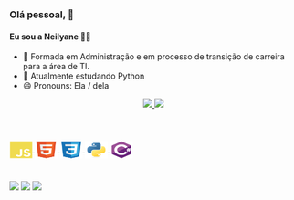 ### Olá pessoal, 👋

#### Eu sou a Neilyane 👱‍♀️

- 🔭 Formada em Administração e em processo de transição de carreira para a área de TI.
- 🌱 Atualmente estudando Python 
- 😄 Pronouns: Ela / dela

<div align="center">
  <a href="https://github.com/Neilyns">
  <img height="180em" src="https://github-readme-stats.vercel.app/api?username=Neilyns&show_icons=true&theme=dracula&include_all_commits=true&count_private=true"/>
  <img height="180em" src="https://github-readme-stats.vercel.app/api/top-langs/?username=Neilyns&layout=compact&langs_count=7&theme=dracula"/>
</div>
  
  #
<div style="display: inline_block"><br>
  <img align="center" alt="Neily-Js" height="30" width="40" src="https://raw.githubusercontent.com/devicons/devicon/master/icons/javascript/javascript-plain.svg">
  <img align="center" alt="Neily-HTML" height="30" width="40" src="https://raw.githubusercontent.com/devicons/devicon/master/icons/html5/html5-original.svg">
  <img align="center" alt="Neily-CSS" height="30" width="40" src="https://raw.githubusercontent.com/devicons/devicon/master/icons/css3/css3-original.svg">
  <img align="center" alt="Neily-Python" height="30" width="40" src="https://raw.githubusercontent.com/devicons/devicon/master/icons/python/python-original.svg">
  <img align="center" alt="Neily-Csharp" height="30" width="40" src="https://raw.githubusercontent.com/devicons/devicon/master/icons/csharp/csharp-original.svg">
 </div>
  
  
#  
<div> 
  
 <a href="https://discord.gg/Neily#3944" target="_blank"><img src="https://img.shields.io/badge/Discord-7289DA?style=for-the-badge&logo=discord&logoColor=white" target="_blank"></a> 
  <a href = "mailto:neilyane.ssouza1@gmail.com"><img src="https://img.shields.io/badge/-Gmail-%23333?style=for-the-badge&logo=gmail&logoColor=white" target="_blank"></a>
  <a href="https://www.linkedin.com/in/neilyane-silva-76821815a/" target="_blank"><img src="https://img.shields.io/badge/-LinkedIn-%230077B5?style=for-the-badge&logo=linkedin&logoColor=white" target="_blank"></a> 
